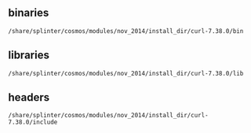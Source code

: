 ## binaries

	/share/splinter/cosmos/modules/nov_2014/install_dir/curl-7.38.0/bin

## libraries

	/share/splinter/cosmos/modules/nov_2014/install_dir/curl-7.38.0/lib

## headers

	/share/splinter/cosmos/modules/nov_2014/install_dir/curl-7.38.0/include
